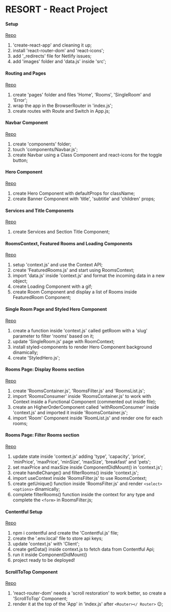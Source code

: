 # RESORT - React Project

#### Setup

[Repo](https://github.com/uptheirons78/resort/tree/setup)

1. 'create-react-app' and cleaning it up;
2. install 'react-router-dom' and 'react-icons';
3. add '\_redirects' file for Netlify issues;
4. add 'images' folder and 'data.js' inside 'src';

#### Routing and Pages

[Repo](https://github.com/uptheirons78/resort/tree/pages)

1. create 'pages' folder and files 'Home', 'Rooms', 'SingleRoom' and 'Error';
2. wrap the app in the BrowserRouter in 'index.js';
3. create routes with Route and Switch in App.js;

#### Navbar Component

[Repo](https://github.com/uptheirons78/resort/tree/navbar)

1. create 'components' folder;
2. touch 'components/Navbar.js';
3. create Navbar using a Class Component and react-icons for the toggle button;

#### Hero Component

[Repo](https://github.com/uptheirons78/resort/tree/hero)

1. create Hero Component with defaultProps for className;
2. create Banner Component with 'title', 'subtitle' and 'children' props;

#### Services and Title Components

[Repo](https://github.com/uptheirons78/resort/tree/services)

1. create Services and Section Title Component;

#### RoomsContext, Featured Rooms and Loading Components

[Repo](https://github.com/uptheirons78/resort/tree/context)

1. setup 'context.js' and use the Context API;
2. create 'FeaturedRooms.js' and start using RoomsContext;
3. import 'data.js' inside 'context.js' and format the incoming data in a new object;
4. create Loading Component with a gif;
5. create Room Component and display a list of Rooms inside FeaturedRoom Component;

#### Single Room Page and Styled Hero Component

[Repo](https://github.com/uptheirons78/resort/tree/single-room)

1. create a function inside 'context.js' called getRoom with a 'slug' parameter to filter 'rooms' based on it;
2. update 'SingleRoom.js' page with RoomContext;
3. install styled-components to render Hero Component background dinamically;
4. create 'StyledHero.js';

#### Rooms Page: Display Rooms section

[Repo](https://github.com/uptheirons78/resort/tree/rooms-page)

1. create 'RoomsContainer.js', 'RoomsFilter.js' and 'RoomsList.js';
2. import 'RoomsConsumer' inside 'RoomsContainer.js' to work with Context inside a Functional Component (commented out inside file);
3. create an HigherOrderComponent called 'withRoomConsumer' inside 'context.js' and imported it inside 'RoomsContainer.js';
4. import 'Room' Component inside 'RoomList.js' and render one for each rooms;

#### Rooms Page: Filter Rooms section

[Repo](https://github.com/uptheirons78/resort/tree/filter-component)

1. update state inside 'context.js' adding 'type', 'capacity', 'price', 'minPrice', 'maxPrice', 'minSize', 'maxSize', 'breakfast' and 'pets';
2. set maxPrice and maxSize inside ComponentDidMount() in 'context.js';
3. create handleChange() and filterRooms() inside 'context.js';
4. import useContext inside 'RoomsFilter.js' to use RoomsContext;
5. create getUnique() function inside 'RoomsFilter.js' and render `<select> <options>` dinamically;
6. complete filterRooms() function inside the context for any type and complete the `<form>` in RoomsFilter.js;

#### Contentful Setup

[Repo](https://github.com/uptheirons78/resort/tree/contentful)

1. npm i contentful and create the 'Contentful.js' file;
2. create the '.env.local' file to store api keys;
3. update 'context.js' with 'Client';
4. create getData() inside context.js to fetch data from Contentful Api;
5. run it inside ComponentDidMount()
6. project ready to be deployed!

#### ScrollToTop Component

[Repo](https://github.com/uptheirons78/resort/tree/scroll-top)

1. 'react-router-dom' needs a 'scroll restoration' to work better, so create a 'ScrollToTop' Component;
2. render it at the top of the 'App' in 'index.js' after `<Router></ Router>` 😉;
